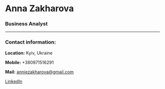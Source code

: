 # Anna Zakharova

### Business Analyst
***

### Contact information:
**Location:** Kyiv, Ukraine

**Mobile:** +380971516291

**Mail:** anniezakharova@gmail.com

[LinkedIn](https://www.linkedin.com/in/anna-zakharova-30ab5a1a9/)


